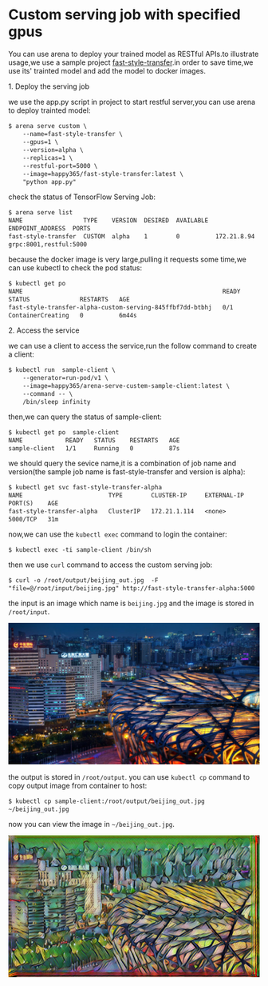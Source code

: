 # Custom serving job with specified gpus 


You can use arena to deploy your trained model as RESTful APIs.to illustrate usage,we use a sample project [fast-style-transfer](https://github.com/floydhub/fast-style-transfer).in order to save time,we use its' trainted model and add the model to docker images.

1\. Deploy the serving job

we use the app.py script in project to start restful server,you can use arena to deploy trainted model:

	$ arena serve custom \
		--name=fast-style-transfer \
		--gpus=1 \
		--version=alpha \
		--replicas=1 \
		--restful-port=5000 \
		--image=happy365/fast-style-transfer:latest \
		"python app.py"


check the status of TensorFlow Serving Job:

	$ arena serve list
	NAME                 TYPE    VERSION  DESIRED  AVAILABLE  ENDPOINT_ADDRESS  PORTS
	fast-style-transfer  CUSTOM  alpha    1        0          172.21.8.94       grpc:8001,restful:5000


because the docker image is very large,pulling it requests some time,we can use kubectl to check the pod status:

	$ kubectl get po
	NAME                                                        READY   STATUS              RESTARTS   AGE
	fast-style-transfer-alpha-custom-serving-845ffbf7dd-btbhj   0/1     ContainerCreating   0          6m44s


2\. Access the service  

we can use a client to access the service,run the follow command to create a client:

	$ kubectl run  sample-client \
		--generator=run-pod/v1 \
		--image=happy365/arena-serve-custem-sample-client:latest \
		--command -- \
		/bin/sleep infinity


then,we can query the status of sample-client:

	$ kubectl get po  sample-client
	NAME            READY   STATUS    RESTARTS   AGE
	sample-client   1/1     Running   0          87s 


we should query the sevice name,it is a combination of job name and version(the sample job name is fast-style-transfer and version is alpha):

	$ kubectl get svc fast-style-transfer-alpha
	NAME                        TYPE        CLUSTER-IP     EXTERNAL-IP   PORT(S)    AGE
	fast-style-transfer-alpha   ClusterIP   172.21.1.114   <none>        5000/TCP   31m


now,we can use the ``kubectl exec`` command to login the container:

	$ kubectl exec -ti sample-client /bin/sh


then we use ``curl`` command to access the custom serving job:

	$ curl -o /root/output/beijing_out.jpg  -F "file=@/root/input/beijing.jpg" http://fast-style-transfer-alpha:5000

the input is an image which name is ``beijing.jpg`` and the image is stored in ``/root/input``.

![image](15-custom-serving-sample-beijing.jpg)

the output is  stored in ``/root/output``. you can use ``kubectl cp`` command to copy output image from container to host:

	$ kubectl cp sample-client:/root/output/beijing_out.jpg ~/beijing_out.jpg

now you can view the image in ``~/beijing_out.jpg``.

![image](15-custom-serving-sample-beijing_out.jpg)
